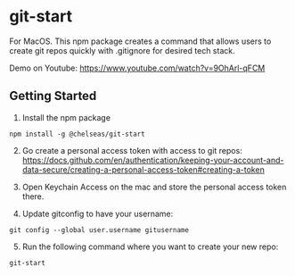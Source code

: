 # git-start
For MacOS.
This npm package creates a command that allows users to create git repos quickly with .gitignore for desired tech stack.

Demo on Youtube: https://www.youtube.com/watch?v=9OhArl-qFCM

## Getting Started
1. Install the npm package

```npm install -g @chelseas/git-start```

2. Go create a personal access token with access to git repos: 
https://docs.github.com/en/authentication/keeping-your-account-and-data-secure/creating-a-personal-access-token#creating-a-token

3. Open Keychain Access on the mac and store the personal access token there. 

4. Update gitconfig to have your username:

```git config --global user.username gitusername```

5. Run the following command where you want to create your new repo:

```git-start```
